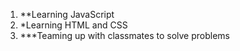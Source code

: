 1. **Learning JavaScript
2. *Learning HTML and CSS
3. ***Teaming up with classmates to solve problems
